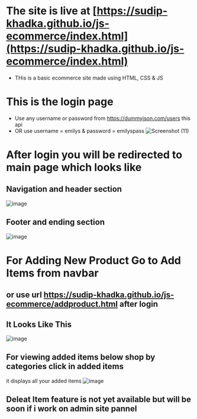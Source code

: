 # The site is live at [https://sudip-khadka.github.io/js-ecommerce/index.html](https://sudip-khadka.github.io/js-ecommerce/index.html)
* THis is a basic ecommerce site made using HTML, CSS & JS
# This is the login page 
* Use any username or password from https://dummyjson.com/users this api 
* OR use username = emilys & password = emilyspass
![Screenshot (11)](https://github.com/Sudip-khadka/js-ecommerce/assets/107389556/e2708680-7aae-4b51-9731-9c29c00e889b)

# After login you will be redirected to main page which looks like 
## Navigation and header section 
![image](https://github.com/Sudip-khadka/js-ecommerce/assets/107389556/0e9568f8-0cb8-4f29-aff0-f469ed8bd094)


## Footer and ending section
![image](https://github.com/Sudip-khadka/js-ecommerce/assets/107389556/e2d4c6a6-a280-410b-b2e7-63245b771827)

# For Adding New Product Go to Add Items from navbar
## or use url https://sudip-khadka.github.io/js-ecommerce/addproduct.html after login 
## It Looks Like This 
![image](https://github.com/Sudip-khadka/js-ecommerce/assets/107389556/8f81ab01-cc3b-47aa-a321-85d5d2626a62)

## For viewing added items below shop by categories click in added items 
it displays all your added items 
![image](https://github.com/Sudip-khadka/js-ecommerce/assets/107389556/1b5bd16f-5502-47ba-a176-5a6ae017e668)

## Deleat Item feature is not yet available but will be soon if i work on admin site pannel



